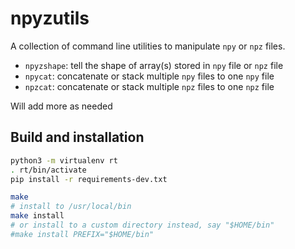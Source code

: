 npyzutils
=========

A collection of command line utilities to manipulate `npy` or `npz` files.

- `npyzshape`: tell the shape of array(s) stored in `npy` file or `npz` file
- `npycat`: concatenate or stack multiple `npy` files to one `npy` file
- `npzcat`: concatenate or stack multiple `npz` files to one `npz` file

Will add more as needed

Build and installation
----------------------

```bash
python3 -m virtualenv rt
. rt/bin/activate
pip install -r requirements-dev.txt

make
# install to /usr/local/bin
make install
# or install to a custom directory instead, say "$HOME/bin"
#make install PREFIX="$HOME/bin"
```
